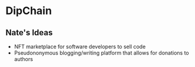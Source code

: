 # DipChain

## Nate's Ideas
- NFT marketplace for software developers to sell code
- Pseudononymous blogging/writing platform that allows for donations to authors
